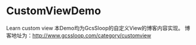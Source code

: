 # CustomViewDemo
Learn custom view 
本Demo均为GcsSloop的自定义View的博客内容实现。
博客地址为：http://www.gcssloop.com/category/customview

